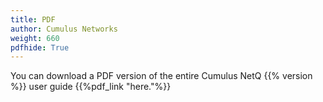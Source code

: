 ```yaml
---
title: PDF
author: Cumulus Networks
weight: 660
pdfhide: True
---
```


You can download a PDF version of the entire Cumulus NetQ {{% version %}} user guide {{%pdf_link "here."%}}
